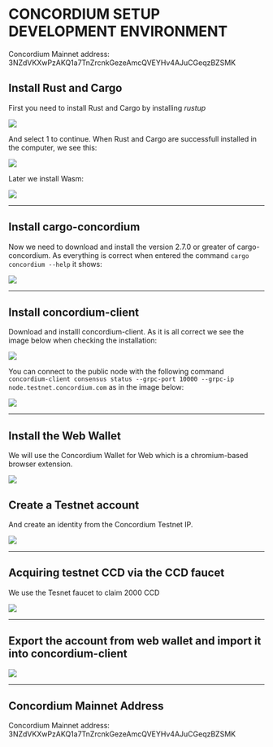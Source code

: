 # CONCORDIUM SETUP DEVELOPMENT ENVIRONMENT

Concordium Mainnet address: 3NZdVKXwPzAKQ1a7TnZrcnkGezeAmcQVEYHv4AJuCGeqzBZSMK


## Install Rust and Cargo

First you need to install Rust and Cargo by installing _rustup_

![](concordium-01-install-rust.png)

And select 1 to continue.
When Rust and Cargo are successfull installed in the computer, we see this:

![](concordium-02-install-rust.png)

Later we install Wasm:

![](concordium-03-install-wasm.png)

---

## Install cargo-concordium

Now we need to download and install the version 2.7.0 or greater of cargo-concordium.
As everything is correct when entered the command `cargo concordium --help` it shows: 

![](concordium-04-cargo-concordium.png)

---

## Install concordium-client

Download and installl concordium-client. As it is all correct we see the image below when checking the installation:

![](concordium-06-concordium-client.png)


You can connect to the public node with the following command `concordium-client consensus status --grpc-port 10000 --grpc-ip node.testnet.concordium.com` as in the image below:

![](concordium-5-concordium-client.png)

---

## Install the Web Wallet

We will use the Concordium Wallet for Web which is a chromium-based browser extension. 

![](concordium-07-create-testnet-identity.png)


## Create a Testnet account 

And create an identity from the Concordium Testnet IP.


![](concordium-08-create-testnet-address.png)

---

## Acquiring testnet CCD via the CCD faucet

We use the Tesnet faucet to claim 2000 CCD

![](concordium-09-ccd-faucet.png)

---

## Export the account from web wallet and import it into concordium-client

![](concordium-10-export-account.png)

---

## Concordium Mainnet Address

Concordium Mainnet address: 3NZdVKXwPzAKQ1a7TnZrcnkGezeAmcQVEYHv4AJuCGeqzBZSMK
